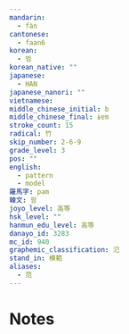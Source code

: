 ```yaml
---
mandarin:
  - fàn
cantonese:
  - faan6
korean:
  - 범
korean_native: ""
japanese:
  - HAN
japanese_nanori: ""
vietnamese:
middle_chinese_initial: b
middle_chinese_final: ɨɐm
stroke_count: 15
radical: 竹
skip_number: 2-6-9
grade_level: 3
pos: ""
english:
  - pattern
  - model
羅馬字: pam
韓文: 팜
joyo_level: 高等
hsk_level: ""
hanmun_edu_level: 高等
danayo_id: 3283
mc_id: 940
graphemic_classification: 氾
stand_in: 模範
aliases:
  - 范
---
```


# Notes
